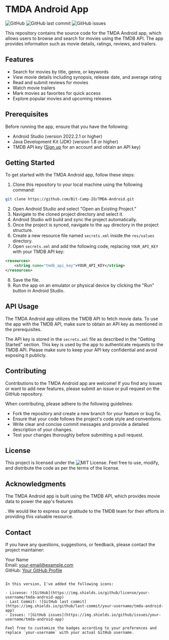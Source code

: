 
# TMDA Android App

![GitHub](https://img.shields.io/github/license/Bit-Camp-IO/TMDA-Android)
![GitHub last commit](https://img.shields.io/github/last-commit/Bit-Camp-IO/TMDA-Android)
![GitHub issues](https://img.shields.io/github/issues/Bit-Camp-IO/TMDA-Android)

This repository contains the source code for the TMDA Android app, which allows users to browse and search for movies using the TMDB API. The app provides information such as movie details, ratings, reviews, and trailers.

## Features

- Search for movies by title, genre, or keywords
- View movie details including synopsis, release date, and average rating
- Read and submit reviews for movies
- Watch movie trailers
- Mark movies as favorites for quick access
- Explore popular movies and upcoming releases

## Prerequisites

Before running the app, ensure that you have the following:

- Android Studio (version 2022.2.1 or higher)
- Java Development Kit (JDK) (version 1.8 or higher)
- TMDB API key ([Sign up](https://www.themoviedb.org/documentation/api) for an account and obtain an API key)

## Getting Started

To get started with the TMDA Android app, follow these steps:

1. Clone this repository to your local machine using the following command:

```bash
git clone https://github.com/Bit-Camp-IO/TMDA-Android.git
```

2. Open Android Studio and select "Open an Existing Project."
3. Navigate to the cloned project directory and select it.
4. Android Studio will build and sync the project automatically.
5. Once the project is synced, navigate to the `app` directory in the project structure.
6. Create a new resource file named `secrets.xml` inside the `res/values` directory.
7. Open `secrets.xml` and add the following code, replacing `YOUR_API_KEY` with your TMDB API key:

```xml
<resources>
    <string name="tmdb_api_key">YOUR_API_KEY</string>
</resources>
```

8. Save the file.
9. Run the app on an emulator or physical device by clicking the "Run" button in Android Studio.

## API Usage

The TMDA Android app utilizes the TMDB API to fetch movie data. To use the app with the TMDB API, make sure to obtain an API key as mentioned in the prerequisites.

The API key is stored in the `secrets.xml` file as described in the "Getting Started" section. This key is used by the app to authenticate requests to the TMDB API. Please make sure to keep your API key confidential and avoid exposing it publicly.

## Contributing

Contributions to the TMDA Android app are welcome! If you find any issues or want to add new features, please submit an issue or pull request on the GitHub repository.

When contributing, please adhere to the following guidelines:

- Fork the repository and create a new branch for your feature or bug fix.
- Ensure that your code follows the project's code style and conventions.
- Write clear and concise commit messages and provide a detailed description of your changes.
- Test your changes thoroughly before submitting a pull request.

## License

This project is licensed under the ![MIT License](https://img.shields.io/github/license/your-username/tmda-android-app). Feel free to use, modify, and distribute the code as per the terms of the license.

## Acknowledgments

The TMDA Android app is built using the TMDB API, which provides movie data to power the app's features

. We would like to express our gratitude to the TMDB team for their efforts in providing this valuable resource.

## Contact

If you have any questions, suggestions, or feedback, please contact the project maintainer:

Your Name\
Email: your-email@example.com\
GitHub: [Your GitHub Profile](https://github.com/your-username)
```

In this version, I've added the following icons:

- License: ![GitHub](https://img.shields.io/github/license/your-username/tmda-android-app)
- Last Commit: ![GitHub last commit](https://img.shields.io/github/last-commit/your-username/tmda-android-app)
- Issues: ![GitHub issues](https://img.shields.io/github/issues/your-username/tmda-android-app)

Feel free to customize the badges according to your preferences and replace `your-username` with your actual GitHub username.
